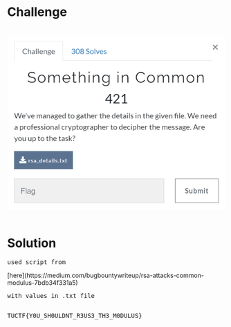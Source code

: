 # Challenge #
<br>![alt text](crypto1.png)
<br><br>
# Solution #
<pre>
used script from </pre>[here](https://medium.com/bugbountywriteup/rsa-attacks-common-modulus-7bdb34f331a5) <pre>with values in .txt file

TUCTF{Y0U_SH0ULDNT_R3US3_TH3_M0DULUS}
</pre>

